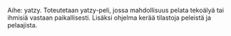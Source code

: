 Aihe: yatzy. Toteutetaan yatzy-peli, jossa mahdollisuus pelata tekoälyä tai ihmisiä vastaan paikallisesti. Lisäksi ohjelma kerää tilastoja peleistä ja pelaajista.
